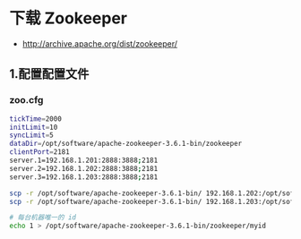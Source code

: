 # 下载 Zookeeper
- http://archive.apache.org/dist/zookeeper/

## 1.配置配置文件
### zoo.cfg
```sh
tickTime=2000
initLimit=10
syncLimit=5
dataDir=/opt/software/apache-zookeeper-3.6.1-bin/zookeeper
clientPort=2181
server.1=192.168.1.201:2888:3888;2181
server.2=192.168.1.202:2888:3888;2181
server.3=192.168.1.203:2888:3888;2181

scp -r /opt/software/apache-zookeeper-3.6.1-bin/ 192.168.1.202:/opt/software/
scp -r /opt/software/apache-zookeeper-3.6.1-bin/ 192.168.1.203:/opt/software/

# 每台机器唯一的 id 
echo 1 > /opt/software/apache-zookeeper-3.6.1-bin/zookeeper/myid
```